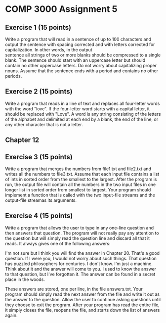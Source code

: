 # COMP 3000 Assignment 5
## Exercise 1 (15 points) 
Write a program that will read in a sentence of up to 100 characters and output the sentence with 
spacing  corrected  and  with  letters  corrected  for  capitalization.    In  other  words,  in  the  output  
sentence all strings of two or more blanks should be compressed to a single blank. The sentence 
should start with an uppercase letter but should contain no other uppercase letters. Do not worry 
about capitalizing proper nouns. Assume that the sentence ends with a period and contains no 
other periods. 
 
## Exercise 2 (15 points) 
Write a program that reads in a line of text and replaces all four-letter words with the word 
"love". If the four-letter word starts with a capital letter, it should be replaced with "Love". A word 
is any string consisting of the letters of the alphabet and delimited at each end by a blank, the 
end of the line, or any other character that is not a letter. 
 
## Chapter 12 
 
## Exercise 3 (15 points) 
Write a program that merges the numbers from file1.txt and file2.txt and writes all the numbers 
to file3.txt. Assume that each input file contains a list of ints in sorted order from the smallest to 
the largest. After the program is run, the output file will contain all the numbers in the two input 
files in one longer list in sorted order from smallest to largest. Your program should implement a 
function that is called with the two input-file streams and the output-file streamas its arguments. 
 
## Exercise 4 (15 points) 
Write a program that allows the user to type in any one-line question and then answers that 
question. The program will not really pay any attention to the question but will simply read the 
question line and discard all that it reads. It always gives one of the following answers: 
 
I'm not sure but I think you will find the answer in Chapter 20. 
That's a good question. 
If I were you, I would not worry about such things. 
That question has puzzled philosophers for centuries. 
I don't know. I'm just a machine. 
Think about it and the answer will come to you. 
I used to know the answer to that question, but I've forgotten it. 
The answer can be found in a secret place in the woods. 
 
These answers are stored, one per line, in the file answers.txt. Your program should simply read 
the next answer from the file and write it out as the answer to the question. Allow the user to 
continue asking questions until they choose to exit the program. After your program has read 
the entire file, it simply closes the file, reopens the file, and starts down the list of answers again. 
